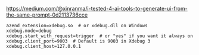 https://medium.com/@xinranma/i-tested-4-ai-tools-to-generate-ui-from-the-same-prompt-0d2113736cce

```
azend_extension=xdebug.so  # or xdebug.dll on Windows
xdebug.mode=debug
xdebug.start_with_request=trigger  # or "yes" if you want it always on
xdebug.client_port=9003  # Default is 9003 in Xdebug 3
xdebug.client_host=127.0.0.1
```